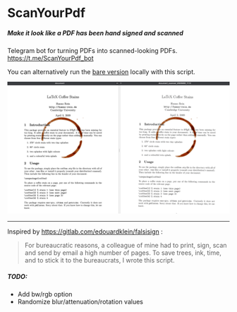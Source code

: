 # ScanYourPdf 

##### Make it look like a PDF has been hand signed and scanned
Telegram bot for turning PDFs into scanned-looking PDFs. https://t.me/ScanYourPdf_bot

You can alternatively run the [bare version](https://github.com/urbanij/ScanYourPdf/tree/master/bare) locally with this script.



![](https://raw.githubusercontent.com/urbanij/ScanYourPdf/master/img1.png)



---

Inspired by https://gitlab.com/edouardklein/falsisign :
> For bureaucratic reasons, a colleague of mine had to print, sign, scan and send by email a high number of pages. To save trees, ink, time, and to stick it to the bureaucrats, I wrote this script.

##### TODO:
- Add bw/rgb option
- Randomize blur/attenuation/rotation values